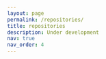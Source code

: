 ```yaml
---
layout: page
permalink: /repositories/
title: repositories
description: Under development
nav: true
nav_order: 4
---
```


